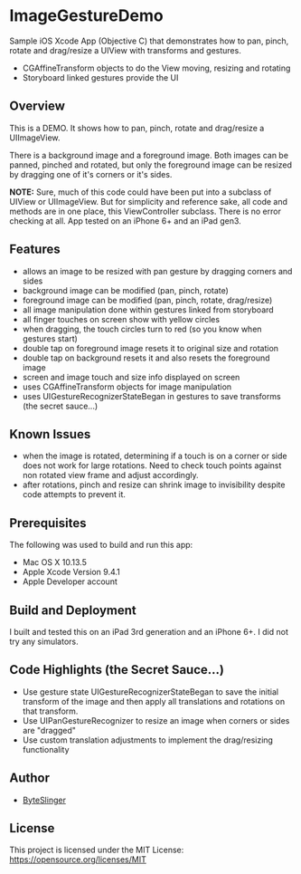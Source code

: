 # ImageGestureDemo
Sample iOS Xcode App (Objective C) that demonstrates how to pan, pinch, rotate and drag/resize a UIView with transforms and gestures.

* CGAffineTransform objects to do the View moving, resizing and rotating
* Storyboard linked gestures provide the UI

## Overview
This is a DEMO. It shows how to pan, pinch, rotate and drag/resize a UIImageView.

There is a background image and a foreground image.  Both images can be
panned, pinched and rotated, but only the foreground image can be resized
by dragging one of it's corners or it's sides.

**NOTE:**  Sure, much of this code could have been put into a subclass of UIView
or UIImageView.  But for simplicity and reference sake, all code and
methods are in one place, this ViewController subclass.  There is no
error checking at all.  App tested on an iPhone 6+ and an iPad gen3.

## Features
* allows an image to be resized with pan gesture by dragging corners and sides
* background image can be modified (pan, pinch, rotate)
* foreground image can be modified (pan, pinch, rotate, drag/resize)
* all image manipulation done within gestures linked from storyboard
* all finger touches on screen show with yellow circles
* when dragging, the touch circles turn to red (so you know when gestures start)
* double tap on foreground image resets it to original size and rotation
* double tap on background resets it and also resets the foreground image
* screen and image touch and size info displayed on screen
* uses CGAffineTransform objects for image manipulation
* uses UIGestureRecognizerStateBegan in gestures to save transforms (the secret sauce...)

## Known Issues
* when the image is rotated, determining if a touch is on a corner or side
does not work for large rotations.  Need to check touch points against
non rotated view frame and adjust accordingly.
* after rotations, pinch and resize can shrink image to invisibility despite
code attempts to prevent it.

## Prerequisites

The following was used to build and run this app:

* Mac OS X 10.13.5
* Apple Xcode Version 9.4.1 
* Apple Developer account

## Build and Deployment

I built and tested this on an iPad 3rd generation and an iPhone 6+.  I did not try any simulators.

## Code Highlights (the Secret Sauce...)

* Use gesture state UIGestureRecognizerStateBegan to save the initial transform of the image and then apply all translations and rotations on that transform.
* Use UIPanGestureRecognizer to resize an image when corners or sides are "dragged"
* Use custom translation adjustments to implement the drag/resizing functionality

## Author

* [ByteSlinger](https://github.com/ByteSlinger)

## License

This project is licensed under the MIT License: https://opensource.org/licenses/MIT
